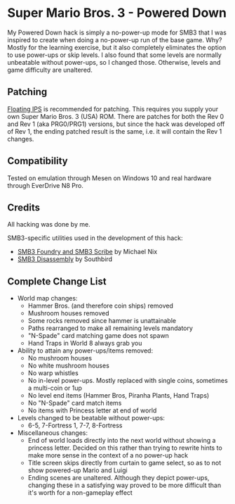 # Super Mario Bros. 3 - Powered Down

My Powered Down hack is simply a no-power-up mode for SMB3 that I was inspired to create when doing a no-power-up run of the base game. Why? Mostly for the learning exercise, but it also completely eliminates the option to use power-ups or skip levels. I also found that some levels are normally unbeatable without power-ups, so I changed those. Otherwise, levels and game difficulty are unaltered.

## Patching

[Floating IPS](https://www.romhacking.net/utilities/1040/) is recommended for patching. This requires you supply your own Super Mario Bros. 3 (USA) ROM. There are patches for both the Rev 0 and Rev 1 (aka PRG0/PRG1) versions, but since the hack was developed off of Rev 1, the ending patched result is the same, i.e. it will contain the Rev 1 changes.

## Compatibility

Tested on emulation through Mesen on Windows 10 and real hardware through EverDrive N8 Pro.

## Credits

All hacking was done by me.

SMB3-specific utilities used in the development of this hack:
- [SMB3 Foundry and SMB3 Scribe](https://github.com/mchlnix/SMB3-Foundry) by Michael Nix
- [SMB3 Disassembly](https://github.com/captainsouthbird/smb3) by Southbird

## Complete Change List

- World map changes:
	- Hammer Bros. (and therefore coin ships) removed
	- Mushroom houses removed
	- Some rocks removed since hammer is unattainable
	- Paths rearranged to make all remaining levels mandatory
	- "N-Spade" card matching game does not spawn
	- Hand Traps in World 8 always grab you
- Ability to attain any power-ups/items removed:
	- No mushroom houses
	- No white mushroom houses
	- No warp whistles
	- No in-level power-ups. Mostly replaced with single coins, sometimes a multi-coin or 1up
	- No level end items (Hammer Bros, Piranha Plants, Hand Traps)
	- No "N-Spade" card match items
	- No items with Princess letter at end of world
- Levels changed to be beatable without power-ups:
	- 6-5, 7-Fortress 1, 7-7, 8-Fortress
- Miscellaneous changes:
	- End of world loads directly into the next world without showing a princess letter. Decided on this rather than trying to rewrite hints to make more sense in the context of a no power-up hack
	- Title screen skips directly from curtain to game select, so as to not show powered-up Mario and Luigi
	- Ending scenes are unaltered. Although they depict power-ups, changing these in a satisfying way proved to be more difficult than it's worth for a non-gameplay effect